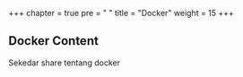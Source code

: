 +++
chapter = true
pre = "<i class='fab fa-docker'></i> "
title = "Docker"
weight = 15
+++

## Docker Content

Sekedar share tentang docker